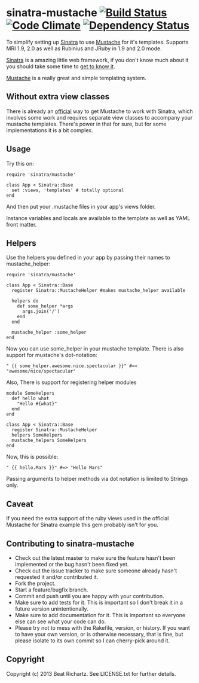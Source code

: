 sinatra-mustache [![Build Status](https://travis-ci.org/beatrichartz/sinatra-mustache.png?branch=master)](https://travis-ci.org/beatrichartz/sinatra-mustache) [![Code Climate](https://codeclimate.com/github/beatrichartz/sinatra-mustache.png)](https://codeclimate.com/github/beatrichartz/sinatra-mustache) [![Dependency Status](https://gemnasium.com/beatrichartz/sinatra-mustache.png)](https://gemnasium.com/beatrichartz/sinatra-mustache)
================

To simplify setting up [Sinatra][1] to use [Mustache][2] for it's templates. Supports MRI 1.9, 2.0 as well as Rubinius and JRuby in 1.9 and 2.0 mode.

[Sinatra][1] is a amazing little web framework, if you don't know much
about it you should take some time to [get to know it][4].

[Mustache][2] is a really great and simple templating system.

Without extra view classes
----

There is already an [official][3] way to get Mustache to work with Sinatra, which involves some work and requires separate view classes to accompany your mustache templates. There's power in that for sure, but for some implementations it is a bit complex.

Usage
----

Try this on:

    require 'sinatra/mustache'

    class App < Sinatra::Base
      set :views, 'templates' # totally optional
    end

And then put your .mustache files in your app's views folder.

Instance variables and locals are available to the template as well as YAML front matter.

Helpers
----

Use the helpers you defined in your app by passing their names to mustache_helper:

    require 'sinatra/mustache'
    
    class App < Sinatra::Base
      register Sinatra::MustacheHelper #makes mustache_helper available
      
      helpers do
        def some_helper *args
          args.join('/')
        end
      end
      
      mustache_helper :some_helper
    end
    
Now you can use some_helper in your mustache template. There is also support for mustache's dot-notation:

    " {{ some_helper.awesome.nice.spectacular }}" #=> "awesome/nice/spectacular"
    
Also, There is support for registering helper modules

    module SomeHelpers
      def hello what
        "Hello #{what}"
      end
    end

    class App < Sinatra::Base
      register Sinatra::MustacheHelper
      helpers SomeHelpers
      mustache_helpers SomeHelpers
    end
    
Now, this is possible:

    " {{ hello.Mars }}" #=> "Hello Mars"
    
Passing arguments to helper methods via dot notation is limited to Strings only.

Caveat
----

If you need the extra support of the ruby views used in the official Mustache for Sinatra example this gem probably isn't for you.

[1]: http://www.sinatrarb.com/
[2]: http://mustache.github.com/
[3]: https://github.com/defunkt/mustache-sinatra-example
[4]: http://sinatra-book.gittr.com/

Contributing to sinatra-mustache
----

* Check out the latest master to make sure the feature hasn't been implemented or the bug hasn't been fixed yet.
* Check out the issue tracker to make sure someone already hasn't requested it and/or contributed it.
* Fork the project.
* Start a feature/bugfix branch.
* Commit and push until you are happy with your contribution.
* Make sure to add tests for it. This is important so I don't break it in a future version unintentionally.
* Make sure to add documentation for it. This is important so everyone else can see what your code can do.
* Please try not to mess with the Rakefile, version, or history. If you want to have your own version, or is otherwise necessary, that is fine, but please isolate to its own commit so I can cherry-pick around it.

Copyright
----

Copyright (c) 2013 Beat Richartz. See LICENSE.txt for
further details.
